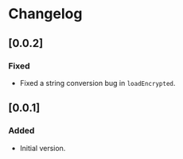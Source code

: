 # Changelog

## [0.0.2]

### Fixed

* Fixed a string conversion bug in `loadEncrypted`.

## [0.0.1]

### Added

* Initial version.
